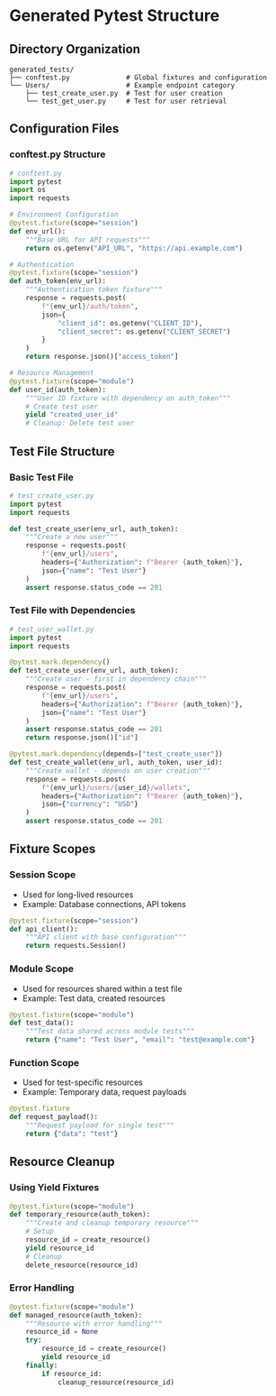# Generated Pytest Structure

## Directory Organization
```
generated_tests/
├── conftest.py              # Global fixtures and configuration
└── Users/                   # Example endpoint category
    ├── test_create_user.py  # Test for user creation
    └── test_get_user.py     # Test for user retrieval
```

## Configuration Files

### conftest.py Structure
```python
# conftest.py
import pytest
import os
import requests

# Environment Configuration
@pytest.fixture(scope="session")
def env_url():
    """Base URL for API requests"""
    return os.getenv("API_URL", "https://api.example.com")

# Authentication
@pytest.fixture(scope="session")
def auth_token(env_url):
    """Authentication token fixture"""
    response = requests.post(
        f"{env_url}/auth/token",
        json={
            "client_id": os.getenv("CLIENT_ID"),
            "client_secret": os.getenv("CLIENT_SECRET")
        }
    )
    return response.json()["access_token"]

# Resource Management
@pytest.fixture(scope="module")
def user_id(auth_token):
    """User ID fixture with dependency on auth_token"""
    # Create test user
    yield "created_user_id"
    # Cleanup: Delete test user
```

## Test File Structure

### Basic Test File
```python
# test_create_user.py
import pytest
import requests

def test_create_user(env_url, auth_token):
    """Create a new user"""
    response = requests.post(
        f"{env_url}/users",
        headers={"Authorization": f"Bearer {auth_token}"},
        json={"name": "Test User"}
    )
    assert response.status_code == 201
```

### Test File with Dependencies
```python
# test_user_wallet.py
import pytest
import requests

@pytest.mark.dependency()
def test_create_user(env_url, auth_token):
    """Create user - first in dependency chain"""
    response = requests.post(
        f"{env_url}/users",
        headers={"Authorization": f"Bearer {auth_token}"},
        json={"name": "Test User"}
    )
    assert response.status_code == 201
    return response.json()["id"]

@pytest.mark.dependency(depends=["test_create_user"])
def test_create_wallet(env_url, auth_token, user_id):
    """Create wallet - depends on user creation"""
    response = requests.post(
        f"{env_url}/users/{user_id}/wallets",
        headers={"Authorization": f"Bearer {auth_token}"},
        json={"currency": "USD"}
    )
    assert response.status_code == 201
```

## Fixture Scopes

### Session Scope
- Used for long-lived resources
- Example: Database connections, API tokens
```python
@pytest.fixture(scope="session")
def api_client():
    """API client with base configuration"""
    return requests.Session()
```

### Module Scope
- Used for resources shared within a test file
- Example: Test data, created resources
```python
@pytest.fixture(scope="module")
def test_data():
    """Test data shared across module tests"""
    return {"name": "Test User", "email": "test@example.com"}
```

### Function Scope
- Used for test-specific resources
- Example: Temporary data, request payloads
```python
@pytest.fixture
def request_payload():
    """Request payload for single test"""
    return {"data": "test"}
```

## Resource Cleanup

### Using Yield Fixtures
```python
@pytest.fixture(scope="module")
def temporary_resource(auth_token):
    """Create and cleanup temporary resource"""
    # Setup
    resource_id = create_resource()
    yield resource_id
    # Cleanup
    delete_resource(resource_id)
```

### Error Handling
```python
@pytest.fixture(scope="module")
def managed_resource(auth_token):
    """Resource with error handling"""
    resource_id = None
    try:
        resource_id = create_resource()
        yield resource_id
    finally:
        if resource_id:
            cleanup_resource(resource_id)
